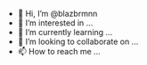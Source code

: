 - 👋 Hi, I’m @blazbrmnn
- 👀 I’m interested in ...
- 🌱 I’m currently learning ...
- 💞️ I’m looking to collaborate on ...
- 📫 How to reach me ...

<!---
blazbrmnn/blazbrmnn is a ✨ special ✨ repository because its `README.md` (this file) appears on your GitHub profile.
You can click the Preview link to take a look at your changes.
--->

